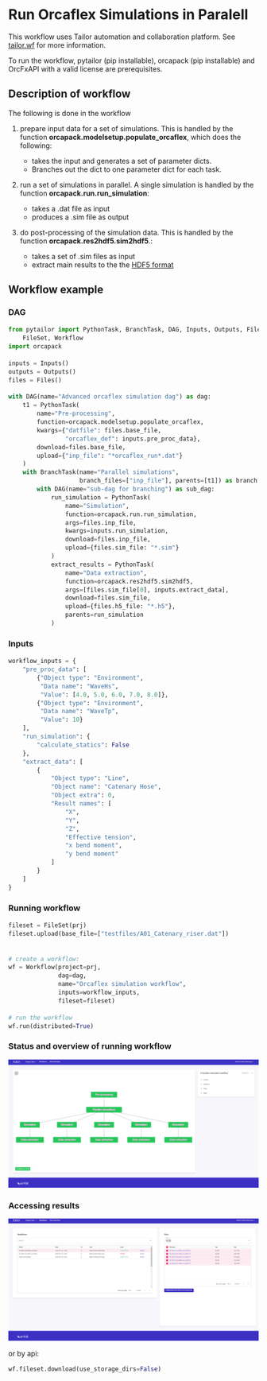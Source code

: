 # Run Orcaflex Simulations in Paralell

This workflow uses Tailor automation and collaboration platform. 
See [tailor.wf](https://tailor.wf) for more information.

To run the workflow, pytailor (pip installable), orcapack (pip installable) 
and OrcFxAPI with a valid license are prerequisites.

## Description of workflow

The following is done in the workflow

1. prepare input data for a set of simulations. This is handled by the function 
**orcapack.modelsetup.populate_orcaflex**, which does the following:
    - takes the input and generates a set of parameter dicts.
    - Branches out the dict to one parameter dict for each task.

2. run a set of simulations in parallel. A single simulation is handled by the 
function **orcapack.run.run_simulation**:
    - takes a .dat file as input
    - produces a .sim file as output

3. do post-processing of the simulation data.  This is handled by the 
function **orcapack.res2hdf5.sim2hdf5**.:
    - takes a set of .sim files as input
    - extract main results to the the [HDF5 format](https://portal.hdfgroup.org/display/HDF5/HDF5)


## Workflow example

### DAG

```python
from pytailor import PythonTask, BranchTask, DAG, Inputs, Outputs, Files, Project, \
    FileSet, Workflow
import orcapack

inputs = Inputs()
outputs = Outputs()
files = Files()

with DAG(name="Advanced orcaflex simulation dag") as dag:
    t1 = PythonTask(
        name="Pre-processing",
        function=orcapack.modelsetup.populate_orcaflex,
        kwargs={"datfile": files.base_file,
                "orcaflex_def": inputs.pre_proc_data},
        download=files.base_file,
        upload={"inp_file": "*orcaflex_run*.dat"}
    )
    with BranchTask(name="Parallel simulations",
                    branch_files=["inp_file"], parents=[t1]) as branch:
        with DAG(name="sub-dag for branching") as sub_dag:
            run_simulation = PythonTask(
                name="Simulation",
                function=orcapack.run.run_simulation,
                args=files.inp_file,
                kwargs=inputs.run_simulation,
                download=files.inp_file,
                upload={files.sim_file: "*.sim"}
            )
            extract_results = PythonTask(
                name="Data extraction",
                function=orcapack.res2hdf5.sim2hdf5,
                args=[files.sim_file[0], inputs.extract_data],
                download=files.sim_file,
                upload={files.h5_file: "*.h5"},
                parents=run_simulation
            )
```

### Inputs

```python
workflow_inputs = {
    "pre_proc_data": [
        {"Object type": "Environment",
         "Data name": "WaveHs",
         "Value": [4.0, 5.0, 6.0, 7.0, 8.0]},
        {"Object type": "Environment",
         "Data name": "WaveTp",
         "Value": 10}
    ],
    "run_simulation": {
        "calculate_statics": False
    },
    "extract_data": [
        {
            "Object type": "Line",
            "Object name": "Catenary Hose",
            "Object extra": 0,
            "Result names": [
                "X",
                "Y",
                "Z",
                "Effective tension",
                "x bend moment",
                "y bend moment"
            ]
        }
    ]
}
```



### Running workflow
```python
fileset = FileSet(prj)
fileset.upload(base_file=["testfiles/A01_Catenary_riser.dat"])


# create a workflow:
wf = Workflow(project=prj,
              dag=dag,
              name="Orcaflex simulation workflow",
              inputs=workflow_inputs,
              fileset=fileset)

# run the workflow
wf.run(distributed=True)
```

### Status and overview of running workflow

![Workflow](workflow_dag.png)

### Accessing results

![Download](download_files.png)

or by api:
```python
wf.fileset.download(use_storage_dirs=False)
```